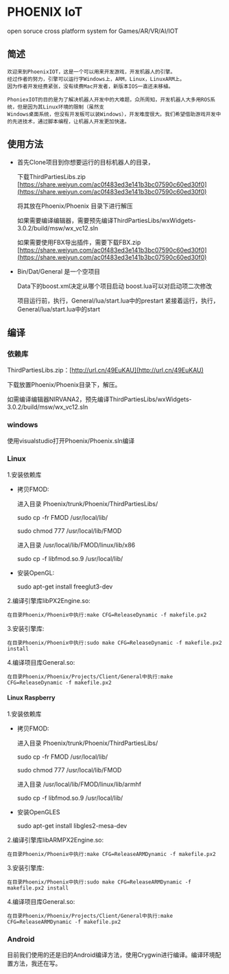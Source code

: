 # PHOENIX IoT
open soruce cross platform system for Games/AR/VR/AI/IOT

## 简述

	欢迎来到PhoenixIOT，这是一个可以用来开发游戏，开发机器人的引擎。
	经过作者的努力，引擎可以运行字Windows上，ARM，Linux，LinuxARM上。
	因为作者开发经费紧张，没有续费Mac开发者，新版本IOS一直还未移植。

	PhoniexIOT的目的是为了解决机器人开发中的大难题，众所周知，开发机器人大多用ROS系统，但是因为其Linux环境的限制（虽然支	
	Windows桌面系统，但没有开发板可以装Windows），开发难度很大。我们希望借助游戏开发中的先进技术，通过脚本编程，让机器人开发更加快速。

## 使用方法


- 首先Clone项目到你想要运行的目标机器人的目录，

	下载ThirdPartiesLibs.zip [https://share.weiyun.com/ac0f483ed3e141b3bc07590c60ed30f0](https://share.weiyun.com/ac0f483ed3e141b3bc07590c60ed30f0)
	
	将其放在Phoenix/Phoenix 目录下进行解压
	
	如果需要编译编辑器，需要预先编译ThirdPartiesLibs/wxWidgets-3.0.2/build/msw/wx_vc12.sln
	
	如果需要使用FBX导出插件，需要下载FBX.zip [https://share.weiyun.com/ac0f483ed3e141b3bc07590c60ed30f0](https://share.weiyun.com/ac0f483ed3e141b3bc07590c60ed30f0)

- Bin/Dat/General 是一个空项目

	Data下的boost.xml决定从哪个项目启动
	boost.lua可以对启动项二次修改
	
	项目运行前，执行，General/lua/start.lua中的prestart
	紧接着运行，执行，General/lua/start.lua中的start

## 编译

### 依赖库

ThirdPartiesLibs.zip：[http://url.cn/49EuKAU](http://url.cn/49EuKAU)

下载放置Phoenix/Phoenix目录下，解压。

如需编译编辑器NIRVANA2，预先编译ThirdPartiesLibs/wxWidgets-3.0.2/build/msw/wx_vc12.sln

### windows

使用visualstudio打开Phoenix/Phoenix.sln编译

### Linux

1.安装依赖库

- 	拷贝FMOD:

	进入目录 Phoenix/trunk/Phoenix/ThirdPartiesLibs/

	sudo cp -fr FMOD /usr/local/lib/ 

	sudo chmod 777 /usr/local/lib/FMOD
	
	进入目录 /usr/local/lib/FMOD/linux/lib/x86

	sudo cp -f libfmod.so.9 /usr/local/lib/

- 	安装OpenGL:

	sudo apt-get install freeglut3-dev

2.编译引擎库libPX2Engine.so:

	在目录Phoenix/Phoenix中执行:make CFG=ReleaseDynamic -f makefile.px2

3.安装引擎库:

	在目录Phoenix/Phoenix中执行:sudo make CFG=ReleaseDynamic -f makefile.px2 install

4.编译项目库General.so:

	在目录Phoenix/Phoenix/Projects/Client/General中执行:make CFG=ReleaseDynamic -f makefile.px2
	
#### Linux Raspberry

1.安装依赖库

	
- 拷贝FMOD:

	进入目录 Phoenix/trunk/Phoenix/ThirdPartiesLibs/

	sudo cp -fr FMOD /usr/local/lib/ 

	sudo chmod 777 /usr/local/lib/FMOD
	
	进入目录 /usr/local/lib/FMOD/linux/lib/armhf

	sudo cp -f libfmod.so.9 /usr/local/lib/

- 	安装OpenGLES
	
	sudo apt-get install libgles2-mesa-dev

2.编译引擎库libARMPX2Engine.so:

	在目录Phoenix/Phoenix中执行:make CFG=ReleaseARMDynamic -f makefile.px2

3.安装引擎库:

	在目录Phoenix/Phoenix中执行:sudo make CFG=ReleaseARMDynamic -f makefile.px2 install

4.编译项目库General.so:

	在目录Phoenix/Phoenix/Projects/Client/General中执行:make CFG=ReleaseARMDynamic -f makefile.px2

### Android

目前我们使用的还是旧的Android编译方法，使用Crygwin进行编译。编译环境配置方法，我还在写。


